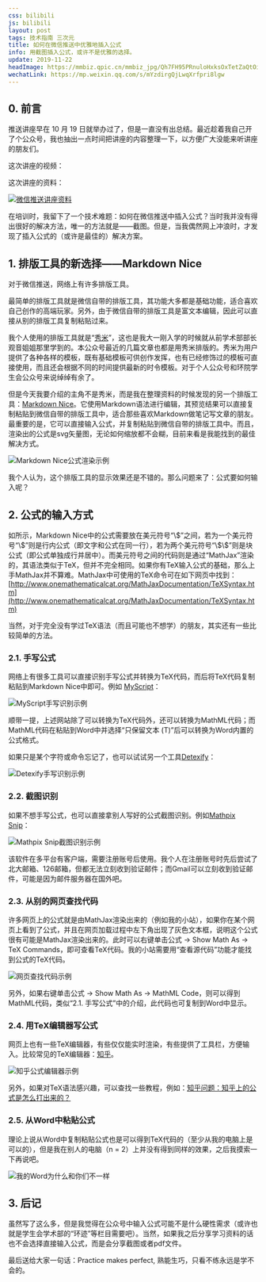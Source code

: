 ```yaml
---
css: bilibili
js: bilibili
layout: post
tags: 技术指南 三次元
title: 如何在微信推送中优雅地插入公式
info: 用截图插入公式，或许不是优雅的选择。
update: 2019-11-22
headImage: https://mmbiz.qpic.cn/mmbiz_jpg/Qh7FH95PRnuloHxksOxTetZaQtOicZ5boXOu9szzEziaUHWtyO0PeHg3PB5xv1oWUlVfib6ITYKhqpkia3CuEpma9w/0
wechatLink: https://mp.weixin.qq.com/s/mYzdirgQjLwqXrfpri8lgw
---
```


## 0. 前言
推送讲座早在 10 月 19 日就举办过了，但是一直没有出总结。最近趁着我自己开了个公众号，我也抽出一点时间把讲座的内容整理一下，以方便广大没能来听讲座的朋友们。

这次讲座的视频：

<div class="bilibiliBox" data-aid="71734762" data-page="1"></div>

这次讲座的资料：

[![微信推送讲座资料](https://s2.ax1x.com/2019/11/22/MTm5QA.png)](https://disk.pku.edu.cn/link/6B621DA345631AB22EE397C91C79E1EC)

在培训时，我留下了一个技术难题：如何在微信推送中插入公式？当时我并没有得出很好的解决方法，唯一的方法就是——截图。但是，当我偶然网上冲浪时，才发现了插入公式的（或许是最佳的）解决方案。

## 1. 排版工具的新选择——Markdown Nice
对于微信推送，网络上有许多排版工具。

最简单的排版工具就是微信自带的排版工具，其功能大多都是基础功能，适合喜欢自己创作的高端玩家。另外，由于微信自带的排版工具是富文本编辑，因此可以直接从别的排版工具复制粘贴过来。

我个人使用的排版工具就是“[秀米](https://xiumi.us/)”，这也是我大一刚入学的时候就从前学术部部长观音姐姐那里学到的。本公众号最近的几篇文章也都是用秀米排版的。秀米为用户提供了各种各样的模板，既有基础模板可供创作发挥，也有已经修饰过的模板可直接使用，而且还会根据不同的时间提供最新的时令模板。对于个人公众号和环院学生会公众号来说绰绰有余了。

但是今天我要介绍的主角不是秀米，而是我在整理资料的时候发现的另一个排版工具：[Markdown Nice](https://www.mdnice.com/)。它使用Markdown语法进行编辑，其预览结果可以直接复制粘贴到微信自带的排版工具中，适合那些喜欢Markdown做笔记写文章的朋友。最重要的是，它可以直接输入公式，并复制粘贴到微信自带的排版工具中。而且，渲染出的公式是svg矢量图，无论如何缩放都不会糊，目前来看是我能找到的最佳解决方式。

![Markdown Nice公式渲染示例](https://s2.ax1x.com/2019/11/22/MTn9e0.png)

我个人认为，这个排版工具的显示效果还是不错的。那么问题来了：公式要如何输入呢？

## 2. 公式的输入方式
如<a class="xrefFigure" href="#figure-MTn9e0.png"></a><h-hws hidden=""> </h-hws>所示，Markdown Nice中的公式需要放在美元符号“\\\$”之间，若为一个美元符号“\\\$”则是行内公式（即文字和公式在同一行），若为两个美元符号“\\\$\\\$”则是块公式（即公式单独成行并居中）。而美元符号之间的代码则是通过“MathJax”渲染的，其语法类似于TeX，但并不完全相同。如果你有TeX输入公式的基础，那么上手MathJax并不算难。<span class="fn">MathJax中可使用的TeX命令可在如下网页中找到：[http://www.onemathematicalcat.org/MathJaxDocumentation/TeXSyntax.htm](http://www.onemathematicalcat.org/MathJaxDocumentation/TeXSyntax.htm)</span>

当然，对于完全没有学过TeX语法（而且可能也不想学）的朋友，其实还有一些比较简单的方法。

### 2.1. 手写公式
网络上有很多工具可以直接识别手写公式并转换为TeX代码，而后将TeX代码复制粘贴到Markdown Nice中即可。例如 [MyScript](https://webdemo.myscript.com/views/math/index.html)：

![MyScript手写识别示例](https://s2.ax1x.com/2019/11/22/MTmzyn.png)

顺带一提，上述网站除了可以转换为TeX代码外，还可以转换为MathML代码；而MathML代码在粘贴到Word中并选择“只保留文本 (T)”后可以转换为Word内置的公式格式。

如果只是某个字符或命令忘记了，也可以试试另一个工具[Detexify](http://detexify.kirelabs.org/classify.html)：

![Detexify手写识别示例](https://s2.ax1x.com/2019/11/22/MTmxQs.png)

### 2.2. 截图识别
如果不想手写公式，也可以直接拿别人写好的公式截图识别。例如[Mathpix Snip](https://mathpix.com/)：

![Mathpix Snip截图识别示例](https://s2.ax1x.com/2019/11/22/MTmLFS.png)

该软件在多平台有客户端，需要注册账号后使用。我个人在注册账号时先后尝试了北大邮箱、126邮箱，但都无法立刻收到验证邮件；而Gmail可以立刻收到验证邮件，可能是因为邮件服务器在国外吧。

### 2.3. 从别的网页查找代码
许多网页上的公式就是由MathJax渲染出来的（例如我的小站），如果你在某个网页上看到了公式，并且在网页加载过程中左下角出现了灰色文本框，说明这个公式很有可能是MathJax渲染出来的。此时可以右键单击公式 → Show Math As → TeX Commands，即可查看TeX代码。<span class="fn">我的小站需要用“查看源代码”功能才能找到公式的TeX代码。</span>

![网页查找代码示例](https://s2.ax1x.com/2019/11/22/MTmjzj.png)

另外，如果右键单击公式 → Show Math As → MathML Code，则可以得到MathML代码，类似“2.1. 手写公式”中的介绍，此代码也可复制到Word中显示。

### 2.4. 用TeX编辑器写公式
网页上也有一些TeX编辑器，有些仅仅能实时渲染，有些提供了工具栏，方便输入。比较常见的TeX编辑器：[知乎](https://zhuanlan.zhihu.com/write)。

![知乎公式编辑器示例](https://s2.ax1x.com/2019/11/22/MTmOJg.png)

另外，如果对TeX语法感兴趣，可以查找一些教程，例如：[知乎问题：知乎上的公式是怎么打出来的？](https://www.zhihu.com/question/31298277)

### 2.5. 从Word中粘贴公式
理论上说从Word中复制粘贴公式也是可以得到TeX代码的（至少从我的电脑上是可以的），但是我在别人的电脑（n = 2）上并没有得到同样的效果，之后我摸索一下再说吧。

![我的Word为什么和你们不一样](https://s2.ax1x.com/2019/11/22/MTnSLq.png)

## 3. 后记
虽然写了这么多，但是我觉得在公众号中输入公式可能不是什么硬性需求（或许也就是学生会学术部的“环迹”等栏目需要吧）。当然，如果我之后分享学习资料的话也不会选择直接输入公式，而是会分享截图或者pdf文件。

最后送给大家一句话：Practice makes perfect, 熟能生巧，只看不练永远是学不会的。